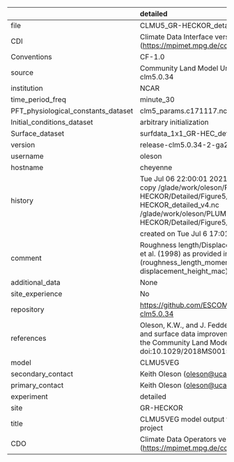 |                                     | detailed                                                                                                                                                                                                                  |
|:------------------------------------|:--------------------------------------------------------------------------------------------------------------------------------------------------------------------------------------------------------------------------|
| file                                | CLMU5_GR-HECKOR_detailed_v4.nc                                                                                                                                                                                            |
| CDI                                 | Climate Data Interface version 1.9.9 (https://mpimet.mpg.de/cdi)                                                                                                                                                          |
| Conventions                         | CF-1.0                                                                                                                                                                                                                    |
| source                              | Community Land Model Urban version 5 - release-clm5.0.34                                                                                                                                                                  |
| institution                         | NCAR                                                                                                                                                                                                                      |
| time_period_freq                    | minute_30                                                                                                                                                                                                                 |
| PFT_physiological_constants_dataset | clm5_params.c171117.nc                                                                                                                                                                                                    |
| Initial_conditions_dataset          | arbitrary initialization                                                                                                                                                                                                  |
| Surface_dataset                     | surfdata_1x1_GR-HEC_detailed_simyr2000_c210622.nc                                                                                                                                                                         |
| version                             | release-clm5.0.34-2-ga2989b04                                                                                                                                                                                             |
| username                            | oleson                                                                                                                                                                                                                    |
| hostname                            | cheyenne                                                                                                                                                                                                                  |
| history                             | Tue Jul 06 22:00:01 2021: cdo -f nc4 -z zip -b F32 copy /glade/work/oleson/PLUMBER/PLUMBER/GR-HECKOR/Detailed/Figure5/CLMU5_GR-HECKOR_detailed_v4.nc /glade/work/oleson/PLUMBER/PLUMBER/GR-HECKOR/Detailed/Figure5/tmp.nc |
|                                     | created on Tue Jul  6 17:01:08 MDT 2021                                                                                                                                                                                   |
| comment                             | Roughness length/Displacement height from Macdonald et al. (1998) as provided in parameter input file (roughness_length_momentum_mac and displacement_height_mac)                                                         |
| additional_data                     | None                                                                                                                                                                                                                      |
| site_experience                     | No                                                                                                                                                                                                                        |
| repository                          | https://github.com/ESCOMP/CTSM/releases/tag/release-clm5.0.34                                                                                                                                                             |
| references                          | Oleson, K.W., and J. Feddema, 2019: Parameterization and surface data improvements and new capabilities for the Community Land Model Urban (CLMU), JAMES, 11, doi:10.1029/2018MS001586.                                   |
| model                               | CLMU5VEG                                                                                                                                                                                                                  |
| secondary_contact                   | Keith Oleson (oleson@ucar.edu)                                                                                                                                                                                            |
| primary_contact                     | Keith Oleson (oleson@ucar.edu)                                                                                                                                                                                            |
| experiment                          | detailed                                                                                                                                                                                                                  |
| site                                | GR-HECKOR                                                                                                                                                                                                                 |
| title                               | CLMU5VEG model output for the Urban-PLUMBER project                                                                                                                                                                       |
| CDO                                 | Climate Data Operators version 1.9.9 (https://mpimet.mpg.de/cdo)                                                                                                                                                          |
